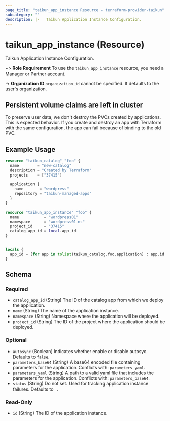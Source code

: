 ```yaml
---
page_title: "taikun_app_instance Resource - terraform-provider-taikun"
subcategory: ""
description: |-   Taikun Application Instance Configuration.
---
```


# taikun_app_instance (Resource)

Taikun Application Instance Configuration.

~> **Role Requirement** To use the `taikun_app_instance` resource, you need a Manager or Partner account.

-> **Organization ID** `organization_id` cannot be specified. It defaults to the user's organization.

## Persistent volume claims are left in cluster
To preserve user data, we don't destroy the PVCs created by applications. This is expected behavior.
If you create and destroy an app with Terraform with the same configuration, the app can fail because of binding to the old PVC.

## Example Usage

```terraform
resource "taikun_catalog" "foo" {
  name        = "new-catalog"
  description = "Created by Terraform"
  projects    = ["37415"]

  application {
    name       = "wordpress"
    repository = "taikun-managed-apps"
  }
}

resource "taikun_app_instance" "foo" {
  name           = "wordpress01"
  namespace      = "wordpress01-ns"
  project_id     = "37415"
  catalog_app_id = local.app_id
}


locals {
  app_id = [for app in tolist(taikun_catalog.foo.application) : app.id if app.name == "wordpress" && app.repository == "taikun-managed-apps"][0]
}
```

<!-- schema generated by tfplugindocs -->
## Schema

### Required

- `catalog_app_id` (String) The ID of the catalog app from which we deploy the application.
- `name` (String) The name of the application instance.
- `namespace` (String) Namespace where the application will be deployed.
- `project_id` (String) The ID of the project where the application should be deployed.

### Optional

- `autosync` (Boolean) Indicates whether enable or disable autosyc. Defaults to `false`.
- `parameters_base64` (String) A base64 encoded file containing parameters for the application. Conflicts with: `parameters_yaml`.
- `parameters_yaml` (String) A path to a valid yaml file that includes the parameters for the application. Conflicts with: `parameters_base64`.
- `status` (String) Do not set. Used for tracking application instance failures. Defaults to ` `.

### Read-Only

- `id` (String) The ID of the application instance.
